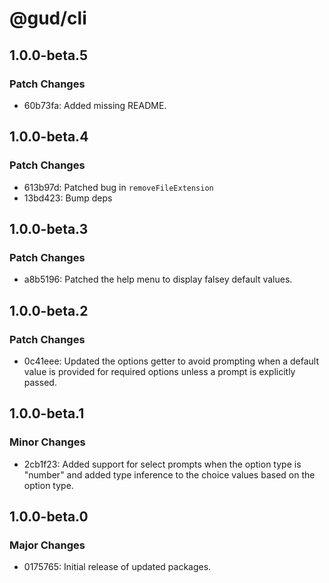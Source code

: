 # @gud/cli

## 1.0.0-beta.5

### Patch Changes

- 60b73fa: Added missing README.

## 1.0.0-beta.4

### Patch Changes

- 613b97d: Patched bug in `removeFileExtension`
- 13bd423: Bump deps

## 1.0.0-beta.3

### Patch Changes

- a8b5196: Patched the help menu to display falsey default values.

## 1.0.0-beta.2

### Patch Changes

- 0c41eee: Updated the options getter to avoid prompting when a default value is provided for required options unless a prompt is explicitly passed.

## 1.0.0-beta.1

### Minor Changes

- 2cb1f23: Added support for select prompts when the option type is "number" and added type inference to the choice values based on the option type.

## 1.0.0-beta.0

### Major Changes

- 0175765: Initial release of updated packages.
